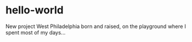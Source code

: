 # hello-world
New project
West Philadelphia born and raised, on the playground where I spent most of my days...
